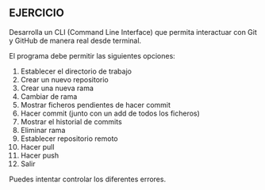 ## EJERCICIO

Desarrolla un CLI (Command Line Interface) que permita interactuar con Git y GitHub de manera real desde terminal.

El programa debe permitir las siguientes opciones:
1. Establecer el directorio de trabajo
2. Crear un nuevo repositorio
3. Crear una nueva rama
4. Cambiar de rama
5. Mostrar ficheros pendientes de hacer commit
6. Hacer commit (junto con un add de todos los ficheros)
7. Mostrar el historial de commits
8. Eliminar rama
9. Establecer repositorio remoto
10. Hacer pull
11. Hacer push
12. Salir

Puedes intentar controlar los diferentes errores.
